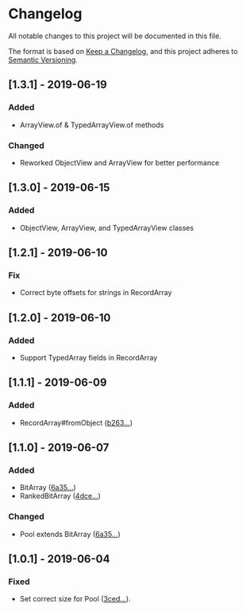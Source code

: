# Changelog
All notable changes to this project will be documented in this file.

The format is based on [Keep a Changelog](https://keepachangelog.com/en/1.0.0/),
and this project adheres to [Semantic Versioning](https://semver.org/spec/v2.0.0.html).

## [1.3.1] - 2019-06-19
### Added
- ArrayView.of & TypedArrayView.of methods

### Changed
- Reworked ObjectView and ArrayView for better performance

## [1.3.0] - 2019-06-15
### Added
- ObjectView, ArrayView, and TypedArrayView classes

## [1.2.1] - 2019-06-10
### Fix
- Correct byte offsets for strings in RecordArray

## [1.2.0] - 2019-06-10
### Added
- Support TypedArray fields in RecordArray

## [1.1.1] - 2019-06-09
### Added
- RecordArray#fromObject ([b263...](https://github.com/zandaqo/structurae/commit/b263dc7503343a9114233e0a0ce027d6504d97cf))

## [1.1.0] - 2019-06-07
### Added
- BitArray ([6a35...](https://github.com/zandaqo/structurae/commit/6a35378c32810f024de18236a9f2dc63f45c805f))
- RankedBitArray ([4dce...](https://github.com/zandaqo/structurae/commit/4dce705e469f78bbdd1ac355876eaade0f131090))

### Changed
- Pool extends BitArray ([6a35...](https://github.com/zandaqo/structurae/commit/6a35378c32810f024de18236a9f2dc63f45c805f))

## [1.0.1] - 2019-06-04
### Fixed
- Set correct size for Pool ([3ced...](https://github.com/zandaqo/structurae/commit/3ced870d1d0accb645d1ad2734fdeb5eb9759fb0)).